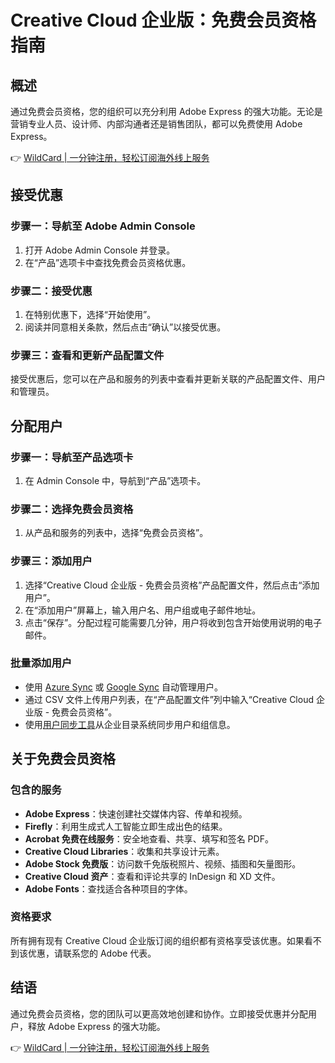 # Creative Cloud 企业版：免费会员资格指南

## 概述

通过免费会员资格，您的组织可以充分利用 Adobe Express 的强大功能。无论是营销专业人员、设计师、内部沟通者还是销售团队，都可以免费使用 Adobe Express。

👉 [WildCard | 一分钟注册，轻松订阅海外线上服务](https://bbtdd.com/WildCard)

## 接受优惠

### 步骤一：导航至 Adobe Admin Console
1. 打开 Adobe Admin Console 并登录。
2. 在“产品”选项卡中查找免费会员资格优惠。

### 步骤二：接受优惠
1. 在特别优惠下，选择“开始使用”。
2. 阅读并同意相关条款，然后点击“确认”以接受优惠。

### 步骤三：查看和更新产品配置文件
接受优惠后，您可以在产品和服务的列表中查看并更新关联的产品配置文件、用户和管理员。

## 分配用户

### 步骤一：导航至产品选项卡
1. 在 Admin Console 中，导航到“产品”选项卡。

### 步骤二：选择免费会员资格
1. 从产品和服务的列表中，选择“免费会员资格”。

### 步骤三：添加用户
1. 选择“Creative Cloud 企业版 - 免费会员资格”产品配置文件，然后点击“添加用户”。
2. 在“添加用户”屏幕上，输入用户名、用户组或电子邮件地址。
3. 点击“保存”。分配过程可能需要几分钟，用户将收到包含开始使用说明的电子邮件。

### 批量添加用户
- 使用 [Azure Sync](https://helpx.adobe.com/cn/enterprise/using/add-azure-sync.html) 或 [Google Sync](https://helpx.adobe.com/cn/enterprise/using/add-google-sync.html) 自动管理用户。
- 通过 CSV 文件上传用户列表，在“产品配置文件”列中输入“Creative Cloud 企业版 - 免费会员资格”。
- 使用[用户同步工具](https://helpx.adobe.com/cn/enterprise/using/user-sync.html)从企业目录系统同步用户和组信息。

## 关于免费会员资格

### 包含的服务
- **Adobe Express**：快速创建社交媒体内容、传单和视频。
- **Firefly**：利用生成式人工智能立即生成出色的结果。
- **Acrobat 免费在线服务**：安全地查看、共享、填写和签名 PDF。
- **Creative Cloud Libraries**：收集和共享设计元素。
- **Adobe Stock 免费版**：访问数千免版税照片、视频、插图和矢量图形。
- **Creative Cloud 资产**：查看和评论共享的 InDesign 和 XD 文件。
- **Adobe Fonts**：查找适合各种项目的字体。

### 资格要求
所有拥有现有 Creative Cloud 企业版订阅的组织都有资格享受该优惠。如果看不到该优惠，请联系您的 Adobe 代表。

## 结语

通过免费会员资格，您的团队可以更高效地创建和协作。立即接受优惠并分配用户，释放 Adobe Express 的强大功能。

👉 [WildCard | 一分钟注册，轻松订阅海外线上服务](https://bbtdd.com/WildCard)